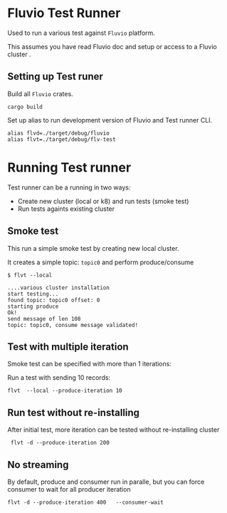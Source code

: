 # Fluvio Test Runner

Used to run a various test against `Fluvio` platform.

This assumes you have read Fluvio doc and setup or access to a Fluvio cluster .



## Setting up Test runer

Build all `Fluvio` crates. 

```
cargo build
```

Set up alias to run development version of Fluvio and Test runner CLI.

```
alias flvd=./target/debug/fluvio
alias flvt=./target/debug/flv-test

```


# Running Test runner

Test runner can be a running in two ways:
- Create new cluster (local or k8) and run tests (smoke test)
- Run tests againts existing cluster


## Smoke test

This run a simple smoke test by creating new local cluster.

It creates a simple topic: `topic0` and perform produce/consume 

```
$ flvt --local

....various cluster installation
start testing...
found topic: topic0 offset: 0
starting produce
Ok!
send message of len 108
topic: topic0, consume message validated!
```

## Test with multiple iteration

Smoke test can be specified with more than 1 iterations:

Run a test with sending 10 records:

```
flvt  --local --produce-iteration 10
```

## Run test without re-installing

After initial test, more iteration can be tested without re-installing cluster

```
 flvt -d --produce-iteration 200
```

## No streaming

By default, produce and consumer run in paralle, but you can force consumer to wait for all producer iteration

```
flvt -d --produce-iteration 400   --consumer-wait
```
